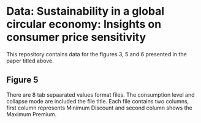 # Data: Sustainability in a global circular economy: Insights on consumer price sensitivity
This repository contains data for the figures 3, 5 and 6 presented in the paper titled above.
## Figure 5
There are 8 tab sepaarated values format files. The consumption level and collapse mode are included the file title.
Each file contains two columns, first column represents Minimum Discount and second column shows the Maximum Premium.

